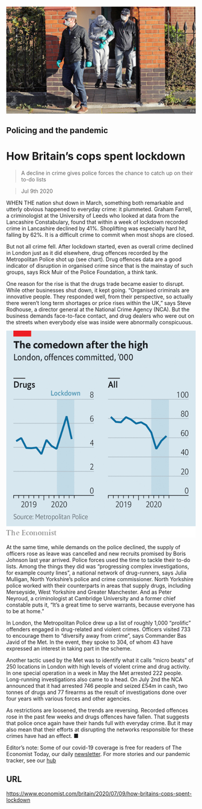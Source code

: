 ![](./images/20200711_BRP502.jpg)

## Policing and the pandemic

# How Britain’s cops spent lockdown

> A decline in crime gives police forces the chance to catch up on their to-do lists

> Jul 9th 2020

WHEN THE nation shut down in March, something both remarkable and utterly obvious happened to everyday crime: it plummeted. Graham Farrell, a criminologist at the University of Leeds who looked at data from the Lancashire Constabulary, found that within a week of lockdown recorded crime in Lancashire declined by 41%. Shoplifting was especially hard hit, falling by 62%. It is a difficult crime to commit when most shops are closed.

But not all crime fell. After lockdown started, even as overall crime declined in London just as it did elsewhere, drug offences recorded by the Metropolitan Police shot up (see chart). Drug offences data are a good indicator of disruption in organised crime since that is the mainstay of such groups, says Rick Muir of the Police Foundation, a think tank.

One reason for the rise is that the drugs trade became easier to disrupt. While other businesses shut down, it kept going. “Organised criminals are innovative people. They responded well, from their perspective, so actually there weren’t long term shortages or price rises within the UK,” says Steve Rodhouse, a director general at the National Crime Agency (NCA). But the business demands face-to-face contact, and drug dealers who were out on the streets when everybody else was inside were abnormally conspicuous.



![](./images/20200711_BRC402_0.png)

At the same time, while demands on the police declined, the supply of officers rose as leave was cancelled and new recruits promised by Boris Johnson last year arrived. Police forces used the time to tackle their to-do lists. Among the things they did was “progressing complex investigations, for example county lines”, a national network of drug-runners, says Julia Mulligan, North Yorkshire’s police and crime commissioner. North Yorkshire police worked with their counterparts in areas that supply drugs, including Merseyside, West Yorkshire and Greater Manchester. And as Peter Neyroud, a criminologist at Cambridge University and a former chief constable puts it, “It’s a great time to serve warrants, because everyone has to be at home.”

In London, the Metropolitan Police drew up a list of roughly 1,000 “prolific” offenders engaged in drug-related and violent crimes. Officers visited 733 to encourage them to “diversify away from crime”, says Commander Bas Javid of the Met. In the event, they spoke to 304, of whom 43 have expressed an interest in taking part in the scheme.

Another tactic used by the Met was to identify what it calls “micro beats” of 250 locations in London with high levels of violent crime and drug activity. In one special operation in a week in May the Met arrested 222 people. Long-running investigations also came to a head. On July 2nd the NCA announced that it had arrested 746 people and seized £54m in cash, two tonnes of drugs and 77 firearms as the result of investigations done over four years with various forces and other agencies.

As restrictions are loosened, the trends are reversing. Recorded offences rose in the past few weeks and drugs offences have fallen. That suggests that police once again have their hands full with everyday crime. But it may also mean that their efforts at disrupting the networks responsible for these crimes have had an effect. ■

Editor’s note: Some of our covid-19 coverage is free for readers of The Economist Today, our daily [newsletter](https://www.economist.com/https://my.economist.com/user#newsletter). For more stories and our pandemic tracker, see our [hub](https://www.economist.com//news/2020/03/11/the-economists-coverage-of-the-coronavirus)

## URL

https://www.economist.com/britain/2020/07/09/how-britains-cops-spent-lockdown
